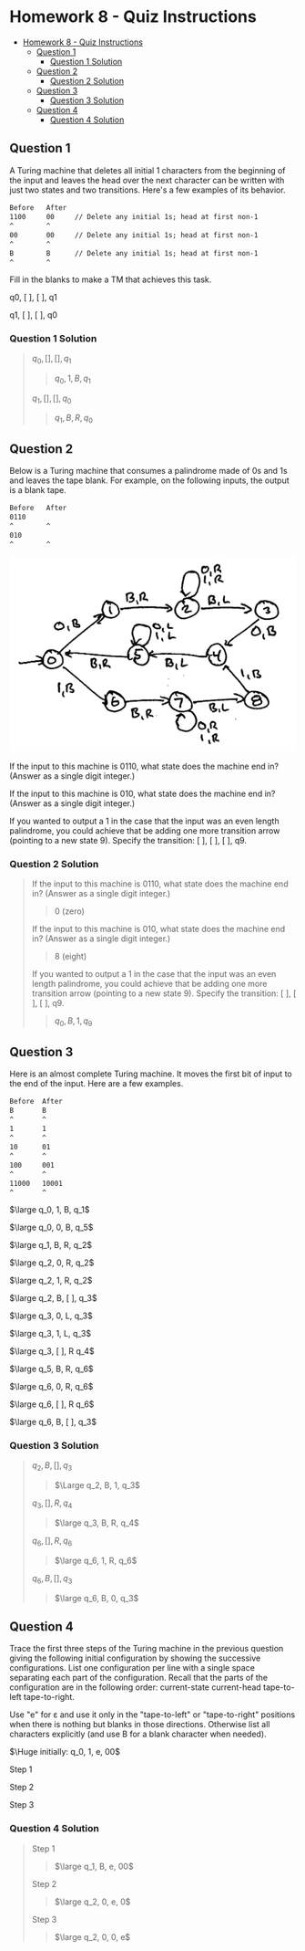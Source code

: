 # Homework 8 - Quiz Instructions

- [Homework 8 - Quiz Instructions](#homework-8---quiz-instructions)
  - [Question 1](#question-1)
    - [Question 1 Solution](#question-1-solution)
  - [Question 2](#question-2)
    - [Question 2 Solution](#question-2-solution)
  - [Question 3](#question-3)
    - [Question 3 Solution](#question-3-solution)
  - [Question 4](#question-4)
    - [Question 4 Solution](#question-4-solution)

## Question 1

A Turing machine that deletes all initial 1 characters from the beginning of the input and leaves the head over the next character can be written with just two states and two transitions. Here's a few examples of its behavior.

    Before   After
    1100     00     // Delete any initial 1s; head at first non-1
    ^        ^
    00       00     // Delete any initial 1s; head at first non-1
    ^        ^
    B        B      // Delete any initial 1s; head at first non-1
    ^        ^

Fill in the blanks to make a TM that achieves this task.

q0, [ ], [ ], q1

q1, [ ], [ ], q0

### Question 1 Solution

> $q_0, [ ], [ ], q_1$
> > $q_0, 1, B, q_1$
>
> $q_1, [ ], [ ], q_0$
> > $q_1, B, R, q_0$

## Question 2

Below is a Turing machine that consumes a palindrome made of 0s and 1s and leaves the tape blank. For example, on the following inputs, the output is a blank tape.

    Before   After
    0110
    ^        ^
    010
    ^        ^

![Turing Machine example](mod08-images/2021-05-11-0001.jpg)

If the input to this machine is 0110, what state does the machine end in? (Answer as a single digit integer.)

If the input to this machine is 010, what state does the machine end in? (Answer as a single digit integer.)

If you wanted to output a 1 in the case that the input was an even length palindrome, you could achieve that be adding one more transition arrow (pointing to a new state 9). Specify the transition: [ ], [ ], [ ], q9.

### Question 2 Solution

> If the input to this machine is 0110, what state does the machine end in? (Answer as a single digit integer.)
> > 0 (zero)
>
> If the input to this machine is 010, what state does the machine end in? (Answer as a single digit integer.)
> > 8 (eight)
>
> If you wanted to output a 1 in the case that the input was an even length palindrome, you could achieve that be adding one more transition arrow (pointing to a new state 9). Specify the transition: [ ], [ ], [ ], q9.
> > $q_0, B, 1, q_9$

## Question 3

Here is an almost complete Turing machine. It moves the first bit of input to the end of the input. Here are a few examples.

    Before  After
    B       B
    ^       ^
    1       1
    ^       ^
    10      01
    ^       ^
    100     001
    ^       ^
    11000   10001
    ^       ^

$\large q_0, 1, B, q_1$

$\large q_0, 0, B, q_5$

$\large q_1, B, R, q_2$

$\large q_2, 0, R, q_2$

$\large q_2, 1, R, q_2$

$\large q_2, B, [ ], q_3$

$\large q_3, 0, L, q_3$

$\large q_3, 1, L, q_3$

$\large q_3, [ ], R q_4$

$\large q_5, B, R, q_6$

$\large q_6, 0, R, q_6$

$\large q_6, [ ], R q_6$

$\large q_6, B, [ ], q_3$

### Question 3 Solution

> $q_2, B, [ ], q_3$
> > $\Large q_2, B, 1, q_3$
>
> $q_3, [ ], R, q_4$
> > $\large q_3, B, R, q_4$
>
> $q_6, [ ], R, q_6$
> > $\large q_6, 1, R, q_6$
>
> $q_6, B, [ ], q_3$
> > $\large q_6, B, 0, q_3$

## Question 4

Trace the first three steps of the Turing machine in the previous question giving the following initial configuration by showing the successive configurations. List one configuration per line with a single space separating each part of the configuration. Recall that the parts of the configuration are in the following order: current-state current-head tape-to-left tape-to-right.

Use "e" for ε and use it only in the "tape-to-left" or "tape-to-right" positions when there is nothing but blanks in those directions. Otherwise list all characters explicitly (and use B for a blank character when needed).

$\Huge initially: q_0, 1, e, 00$

Step 1

Step 2

Step 3

### Question 4 Solution

> Step 1
> > $\large q_1, B, e, 00$
>
> Step 2
> > $\large q_2, 0, e, 0$
>
> Step 3
> > $\large q_2, 0, 0, e$
